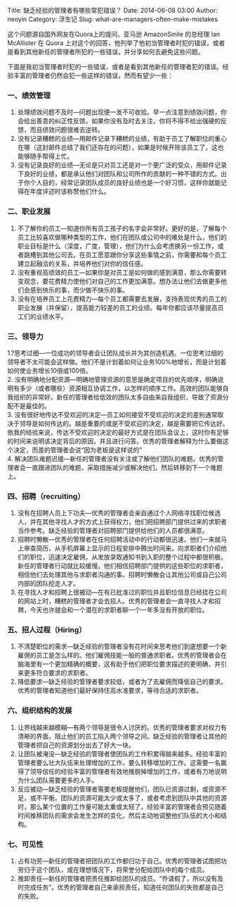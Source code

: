 Title: 缺乏经验的管理者有哪些常犯错误？
Date: 2014-06-08 03:00
Author: neoyin
Category: 浮生记
Slug: what-are-managers-often-make-mistakes

这个问题源自国外网友在Quora上的提问。亚马逊 AmazonSmile 的总经理 lan
McAllister 在 Quora
上对这个的回答，他列举了他初当管理者时犯的错误，或者是看到其他新任的管理者所犯的一些错误，并分享如何去避免这些问题。

下面是我初当管理者时犯的一些错误，或者是看到其他新任的管理者犯的错误。经验丰富的管理者仍然会犯一些这样的错误，然而有望少一些：

### 一、绩效管理

1.  处理绩效问题不及时—问题出现便一发不可收拾。早一点注意到绩效问题，你会给出善意的纠正性反馈。如果你没有及时去关注，你将不得不给出强硬的反馈，而且绩效问题很难去逆转。
2.  没有记录糟糕的业绩—用邮件记录下糟糕的业绩，有助于员工了解职位的重心在哪（这封邮件总结了我们还存在的问题），如果是时候开除该员工了，这也能够随手帮得上忙。
3.  没有记录良好的业绩—无论是只对员工还是对一个更广泛的受众，用邮件记录下良好的业绩，都是承认他们对团队和公司所作的贡献的一种不错的方式。出于你个人目的，经常记录团队成员的良好业绩也是一个好习惯，这样你就能记得在年度评述时该称赞他们什么。

### 二、职业发展

1.  不了解你的员工—知道你所有员工孩子的名字会非常好。更好的是，了解每个员工比较喜欢做哪种类型的工作，他们在团队或公司中的难处是什么，他们的职业目标是什么（深度，广度，管理），他们为什么会考虑换另一份工作，或者跳槽到其他公司去。在员工愿意跟你分享这些事情之前，你需要和每个员工建立起融洽的关系，并培养他们对你的信任感。
2.  没有重视高绩效的员工—如果你是对员工是如何做的感到满意，那么你需要转变观念，要花费精力使他们对自己的工作更加满意。想办法让他们去做更多他们会感到快乐的事，而少做不快乐的事。
3.  没有在培养员工上花费精力—每个员工都需要去发展，支持表现优秀的员工的职业发展（并保留），提高能力较差的员工的业绩。每年你都应该尽量提高员工们的业绩水平。

### 三、领导力

1.?思考过细—一位成功的领导者会让团队成长并为其创造机遇。一位思考过细的领导者不太可能会这样做。他们不是计划着如何让业务100%地增长，而是计划着如何使业务增长10倍或100倍。  
2.
没有明确地分配资源—明确地管理资源的意思是确定项目的优先顺序，明确说明有多少（或者哪些）资源相互协调工作，以怎样的顺序工作。高效的团队能够自我组织的非常好。新任的管理者给低效的团队太多自由来自我组织，导致了资源分配不是最佳的。  
3.
没有很好地传达不受欢迎的决定—员工如何接受不受欢迎的决定的差别通常取决于领导是如何传达的。越是重要的或是不受欢迎的决定，越是需要把它传达好。依我的经验来说，传达不受欢迎的决定的最好方式是在团队会议上，这时你有足够的时间来说明该决定背后的原因，并且进行问答。优秀的管理者解释为什么要做这个决定，而差的管理者会说“因为老板是这样说的”  
4.
解决团队难题迟缓—新任的管理者没有关注或了解他们团队的难题。优秀的管理者会一直跟进团队的难题，采取措施减少或解决他们，然后转移到下一个难题上。

### 四、招聘（recruiting）

1.  没有在招聘人员上下功夫—优秀的管理者会亲自通过个人网络寻找职位候选人，并在其他寻找人才的方式上获得权力，他们把招聘部门提供过来的求职者当作参考。缺乏经验的管理者对招聘部门提供给他们的人员都很满意。
2.  招聘时懒散—优秀的管理者在任何招聘活动中的行动都很迅速。他们一来就马上审查简历，从手机屏幕上显示的日程安排中腾出时间来，向求职者们介绍他们的职位，迅速决定雇佣，从发放录取通知书到入职的整个过程中都很积极。新任的管理者行动就比较缓慢。他们相信招聘部门提供的这些职位的求职者，相信他们去处理其他与求职者沟通的事。招聘时懒散会让其他公司或自己公司内部的团队挖走人才。
3.  在寻找人才和招聘上很被动—在有已批准过的职位并且职位信息已经挂在公司的网站上时，糟糕的管理者才会去招人。优秀的管理者会一直寻找人才和招聘，今天也许就会和一个潜在的求职者聊一个一年多没有开放的职位。

### 五、招人过程（Hiring）

1.  不清楚职位的需求—缺乏经验的管理者没有花时间来思考他们到底想要一个新雇佣的员工是怎么样的。他们雇佣技能一般的普通求职者。优秀的管理者会在脑海里有一个更加精确的概要，这有助于他们把职位要求描述的更明确，并引来更多符合要求的求职者。
2.  降低要求—缺乏经验的管理者要求较低，或者为了去雇佣而降低自己的要求。优秀的管理者知道他们最好保持住高水准要求，等待合适的求职者。

### 六、组织结构的发展

1.  让界线越来越模糊—有两个领导是很令人讨厌的。优秀的管理者要求对权力有清晰的界面，阻止他们的员工陷入两个领导之间。缺乏经验的管理者让其他的管理者把自己的资源划分出去了好大一块。
2.  让团队被淹没—缺乏经验的管理者使团队的工作积累得越来越多。经验丰富的管理者要么壮大队伍来处理增加的工作，要么转移增加的工作。这需要一名赢得了领导信任的经验丰富的管理者有效地推脱掉增加的工作，或者有力地说明为什么团队需要更多的人手。
3.  反应被动—缺乏经验的管理者需要老板提醒他们，团队已资源过剩，或资源不足，或不平衡。团队的资源可能太少或太多了，或者考虑到团队中其他的资源时，那么某个位置的工作量可能太重或太轻了。经验丰富的管理者会预见随着时间推移团队的需求会发生怎样的变化，然后主动地调整他们队伍的大小和结构。

### 七、可见性

1.  占有功劳—新任的管理者把团队的工作都归功于自己。优秀的管理者试图把功劳归于这个团队，或在理想情况下，将荣誉分配给团队中的每个成员。
2.  推卸责任—新任的管理者把责任推卸给团队的成员。“乔请假了，所以没有及时完成任务”。优秀的管理者自己来承担责任，知道任何团队的失败都是自己的失败。

